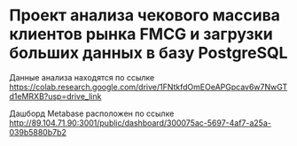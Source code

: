 # Проект анализа чекового массива клиентов рынка FMCG и загрузки больших данных в базу PostgreSQL
Данные анализа находятся по ссылке https://colab.research.google.com/drive/1FNtkfdOmEOeAPGpcav6w7NwGTd1eMRXB?usp=drive_link

Дашборд Metabase расположен по ссылке http://89.104.71.90:3001/public/dashboard/300075ac-5697-4af7-a25a-039b5880b7b2
